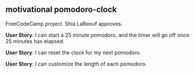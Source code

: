 ## motivational pomodoro-clock

FreeCodeCamp project. Shia LaBeouf approves.

**User Story**: I can start a 25 minute pomodoro, and the timer will go off once 25 minutes has elapsed.

**User Story**: I can reset the clock for my next pomodoro.

**User Story**: I can customize the length of each pomodoro.
